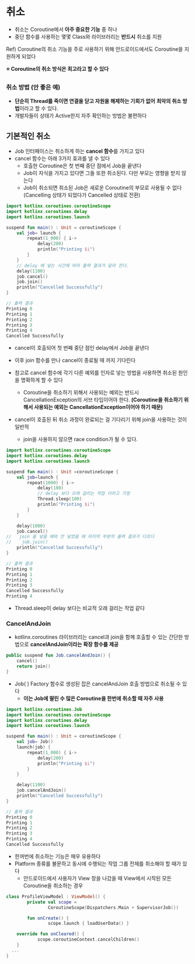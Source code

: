 # 취소

- 취소는 Coroutine에서 **아주 중요한 기능** 중 하나
- 중단 함수를 사용하는 몇몇 Class와 라이브러리는 **반드시** 취소를 지원

Ref) Coroutine의 취소 기능을 주로 사용하기 위해 안드로이드에서도 Coroutine을 지원하게 되었다

**⭐ Coroutine의 취소 방식은 최고라고 할 수 있다**

### 취소 방법 (안 좋은 예)

- **단순히 Thread를 죽이면 연결을 닫고 자원을 해제하는 기회가 없어** **최악의 취소 방법**이라고 할 수 있다.
- 개발자들이 상태가 Active한지 자주 확인하는 방법은 불편하다

## 기본적인 취소

- Job 인터페이스는 취소하게 하는 **cancel 함수**를 가지고 있다
- cancel 함수는 아래 3가지 효과를 낼 수 있다
    - 호출한 Coroutine은 첫 번째 중단 점에서 Job을 끝낸다
    - Job이 자식을 가지고 있다면 그들 또한 취소된다. 다만 부모는 영향을 받지 않는다
    - Job이 취소되면 취소된 Job은 새로운 Coroutine의 부모로 사용될 수 없다
    (Cancelling 상태가 되었다가 Cancelled 상태로 전환)

```kotlin
import kotlinx.coroutines.coroutineScope
import kotlinx.coroutines.delay
import kotlinx.coroutines.launch

suspend fun main() : Unit = coroutineScope {
    val job= launch {
        repeat(1_000) { i->
            delay(200)
            println("Printing $i")
        }
    }
    // delay 에 넣는 시간에 따라 출력 결과가 달라 진다.
    delay(1100)
    job.cancel()
    job.join()
    println("Cancelled Successfully")
}

// 출력 결과
Printing 0
Printing 1
Printing 2
Printing 3
Printing 4
Cancelled Successfully
```

- cancel이 호출되어 첫 번째 중단 점인 delay에서 Job을 끝낸다
- 이후 join 함수를 만나 cancel이 종료될 때 까지 기다린다
- 참고로 cancel 함수에 각기 다른 예외를 인자로 넣는 방법을 사용하면 취소된 원인을 명확하게 할 수 있다
    - Coroutine을 취소하기 위해서 사용되는 예외는 반드시 CancellationException의 서브 타입이어야 한다. **(Coroutine을 취소하기 위해서 사용되는 예외는 CancellationException이어야 하기 때문)**
    
- cancel이 호출된 뒤 취소 과정이 완료되는 걸 기다리기 위해 join을 사용하는 것이 일반적
    - join을 사용하지 않으면 race condition가 될 수 있다.

```kotlin
import kotlinx.coroutines.coroutineScope
import kotlinx.coroutines.delay
import kotlinx.coroutines.launch

suspend fun main() : Unit =coroutineScope {
    val job=launch {
        repeat(1000) { i->
            delay(100)
            // delay 보다 오래 걸리는 작업 이라고 가정
            Thread.sleep(100)
            println("Printing $i")
        }
    }

    delay(1000)
    job.cancel()
//   join 을 넣을 때와 안 넣었을 때 마지막 부분의 출력 결과가 다르다
//    job.join()
    println("Cancelled Successfully")
}

// 출력 결과
Printing 0
Printing 1
Printing 2
Printing 3
Cancelled Successfully
Printing 4
```

- Thread.sleep이 delay 보다는 비교적 오래 걸리는 작업 같다

### CancelAndJoin

- kotlinx.coroutines 라이브러리는 cancel과 join을 함께 호출할 수 있는 간단한 방법으로 **cancelAndJoin이라는 확장 함수를 제공**

```kotlin
public suspend fun Job.cancelAndJoin() {
    cancel()
    return join()
}
```

- Job( ) Factory 함수로 생성된 잡은 cancelAndJoin 호출 방법으로 취소될 수 있다
    - **이는 Job에 딸린 수 많은 Coroutine을 한번에 취소할 때 자주 사용**

```kotlin
import kotlinx.coroutines.Job
import kotlinx.coroutines.coroutineScope
import kotlinx.coroutines.delay
import kotlinx.coroutines.launch

suspend fun main() : Unit = coroutineScope {
    val job= Job()
    launch(job) {
        repeat(1_000) { i->
            delay(200)
            println("Printing $i")
        }
    }

    delay(1100)
    job.cancelAndJoin()
    println("Cancelled Successfully")
}

// 출력 결과
Printing 0
Printing 1
Printing 2
Printing 3
Printing 4
Cancelled Successfully
```

- 한꺼번에 취소하는 기능은 매우 유용하다
- Platform 종류를 불문하고 동시에 수행되는 작업 그룹 전체를 취소해야 할 때가 있다
    - 안드로이드에서 사용자가 View 창을 나갔을 때 View에서 시작된 모든 Coroutine을 취소하는 경우
    

```kotlin
class ProfileViewModel : ViewModel() {
		private val scope = 
				CoroutineScope(Dispatchers.Main + SupervisorJob())

		fun onCreate() {
				scope.launch { loadUserData() }

	override fun onCleared() {
			scope.coroutineContext.cancelChildren()
	}
  ...
}
```

